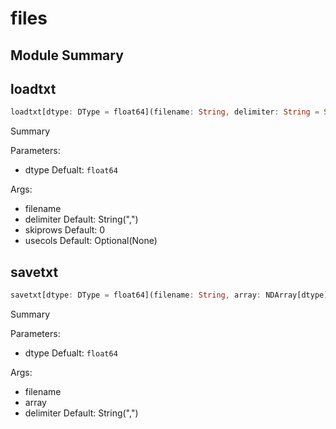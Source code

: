 



# files

##  Module Summary
  

## loadtxt


```rust
loadtxt[dtype: DType = float64](filename: String, delimiter: String = String(","), skiprows: Int = 0, usecols: Optional[List[Int]] = Optional(None)) -> NDArray[dtype]
```  
Summary  
  
  
  
Parameters:  

- dtype Defualt: `float64`
  
Args:  

- filename
- delimiter Default: String(",")
- skiprows Default: 0
- usecols Default: Optional(None)

## savetxt


```rust
savetxt[dtype: DType = float64](filename: String, array: NDArray[dtype], delimiter: String = String(","))
```  
Summary  
  
  
  
Parameters:  

- dtype Defualt: `float64`
  
Args:  

- filename
- array
- delimiter Default: String(",")
